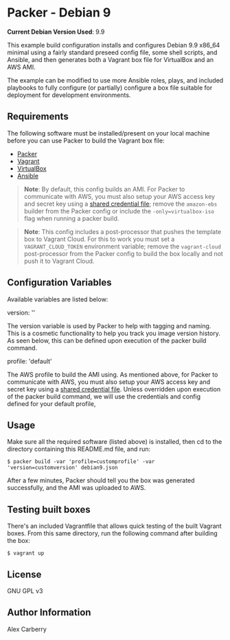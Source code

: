 # Packer - Debian 9

**Current Debian Version Used**: 9.9

This example build configuration installs and configures Debian 9.9 x86_64 minimal using a fairly standard preseed config file, some shell scripts, and Ansible, and then generates both a Vagrant box file for VirtualBox and an AWS AMI.

The example can be modified to use more Ansible roles, plays, and included playbooks to fully configure (or partially) configure a box file suitable for deployment for development environments.

## Requirements

The following software must be installed/present on your local machine before you can use Packer to build the Vagrant box file:

  - [Packer](http://www.packer.io/)
  - [Vagrant](http://vagrantup.com/)
  - [VirtualBox](https://www.virtualbox.org/)
  - [Ansible](http://docs.ansible.com/intro_installation.html)

> **Note**: By default, this config builds an AMI. For Packer to communicate with AWS, you must also setup your AWS access key and secret key using a [shared credential file](https://www.packer.io/docs/builders/amazon.html#specifying-amazon-credentials); remove the `amazon-ebs` builder from the Packer config or include the `-only=virtualbox-iso` flag when running a packer build.

> **Note**: This config includes a post-processor that pushes the template box to Vagrant Cloud. For this to work you must set a `VAGRANT_CLOUD_TOKEN` environment variable; remove the `vagrant-cloud` post-processor from the Packer config to build the box locally and not push it to Vagrant Cloud.

## Configuration Variables

Available variables are listed below:

version: ''

The version variable is used by Packer to help with tagging and naming. This is a cosmetic functionality to help you track you image version history. As seen below, this can be defined upon execution of the packer build command.  

profile: 'default'

The AWS profile to build the AMI using. As mentioned above, for Packer to communicate with AWS, you must also setup your AWS access key and secret key using a [shared credential file](https://www.packer.io/docs/builders/amazon.html#specifying-amazon-credentials). Unless overridden upon execution of the packer build command, we will use the credentials and config defined for your default profile,

## Usage

Make sure all the required software (listed above) is installed, then cd to the directory containing this README.md file, and run:

    $ packer build -var 'profile=customprofile' -var 'version=customversion' debian9.json

After a few minutes, Packer should tell you the box was generated successfully, and the AMI was uploaded to AWS.

## Testing built boxes

There's an included Vagrantfile that allows quick testing of the built Vagrant boxes. From this same directory, run the following command after building the box:

    $ vagrant up

## License

GNU GPL v3

## Author Information

Alex Carberry
